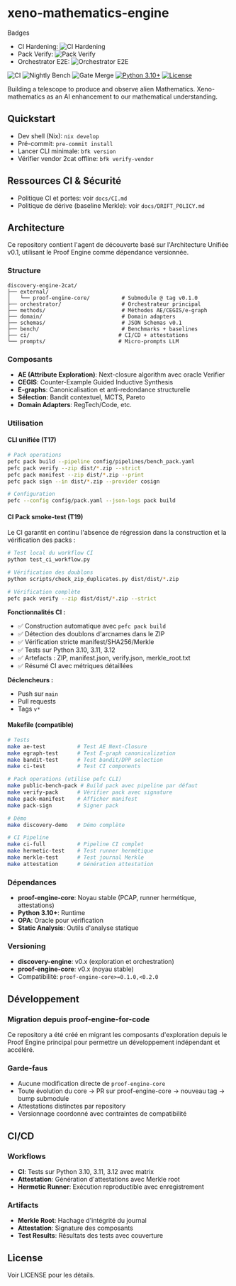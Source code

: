 # xeno-mathematics-engine

Badges
- CI Hardening: ![CI Hardening](https://github.com/OWNER/REPO/actions/workflows/ci-harden.yml/badge.svg)
- Pack Verify: ![Pack Verify](https://github.com/OWNER/REPO/actions/workflows/pack-verify.yml/badge.svg)
- Orchestrator E2E: ![Orchestrator E2E](https://github.com/OWNER/REPO/actions/workflows/orchestrator-e2e.yml/badge.svg)

![CI](https://github.com/RomainPeter/discovery-engine-2cat/actions/workflows/ci.yml/badge.svg)
![Nightly Bench](https://github.com/RomainPeter/discovery-engine-2cat/actions/workflows/nightly-bench.yml/badge.svg)
![Gate Merge](https://github.com/RomainPeter/discovery-engine-2cat/actions/workflows/gate-merge.yml/badge.svg)
[![Python 3.10+](https://img.shields.io/badge/python-3.10+-blue.svg)](https://www.python.org/downloads/)
[![License](https://img.shields.io/badge/license-MIT-green.svg)](LICENSE)

Building a telescope to produce and observe alien Mathematics. Xeno-mathematics as an AI enhancement to our mathematical understanding.

## Quickstart

- Dev shell (Nix): `nix develop`
- Pré-commit: `pre-commit install`
- Lancer CLI minimale: `bfk version`
- Vérifier vendor 2cat offline: `bfk verify-vendor`

## Ressources CI & Sécurité

- Politique CI et portes: voir `docs/CI.md`
- Politique de dérive (baseline Merkle): voir `docs/DRIFT_POLICY.md`

## Architecture

Ce repository contient l'agent de découverte basé sur l'Architecture Unifiée v0.1, utilisant le Proof Engine comme dépendance versionnée.

### Structure

```
discovery-engine-2cat/
├── external/
│   └── proof-engine-core/          # Submodule @ tag v0.1.0
├── orchestrator/                   # Orchestrateur principal
├── methods/                        # Méthodes AE/CEGIS/e-graph
├── domain/                         # Domain adapters
├── schemas/                        # JSON Schemas v0.1
├── bench/                          # Benchmarks + baselines
├── ci/                            # CI/CD + attestations
└── prompts/                       # Micro-prompts LLM
```

### Composants

- **AE (Attribute Exploration)**: Next-closure algorithm avec oracle Verifier
- **CEGIS**: Counter-Example Guided Inductive Synthesis
- **E-graphs**: Canonicalisation et anti-redondance structurelle
- **Sélection**: Bandit contextuel, MCTS, Pareto
- **Domain Adapters**: RegTech/Code, etc.

### Utilisation

#### CLI unifiée (T17)

```bash
# Pack operations
pefc pack build --pipeline config/pipelines/bench_pack.yaml
pefc pack verify --zip dist/*.zip --strict
pefc pack manifest --zip dist/*.zip --print
pefc pack sign --in dist/*.zip --provider cosign

# Configuration
pefc --config config/pack.yaml --json-logs pack build
```

#### CI Pack smoke-test (T19)

Le CI garantit en continu l'absence de régression dans la construction et la vérification des packs :

```bash
# Test local du workflow CI
python test_ci_workflow.py

# Vérification des doublons
python scripts/check_zip_duplicates.py dist/dist/*.zip

# Vérification complète
pefc pack verify --zip dist/dist/*.zip --strict
```

**Fonctionnalités CI :**
- ✅ Construction automatique avec `pefc pack build`
- ✅ Détection des doublons d'arcnames dans le ZIP
- ✅ Vérification stricte manifest/SHA256/Merkle
- ✅ Tests sur Python 3.10, 3.11, 3.12
- ✅ Artefacts : ZIP, manifest.json, verify.json, merkle_root.txt
- ✅ Résumé CI avec métriques détaillées

**Déclencheurs :**
- Push sur `main`
- Pull requests
- Tags `v*`

#### Makefile (compatible)

```bash
# Tests
make ae-test          # Test AE Next-Closure
make egraph-test      # Test E-graph canonicalization
make bandit-test      # Test bandit/DPP selection
make ci-test          # Test CI components

# Pack operations (utilise pefc CLI)
make public-bench-pack # Build pack avec pipeline par défaut
make verify-pack      # Vérifier pack avec signature
make pack-manifest    # Afficher manifest
make pack-sign        # Signer pack

# Démo
make discovery-demo   # Démo complète

# CI Pipeline
make ci-full          # Pipeline CI complet
make hermetic-test    # Test runner hermétique
make merkle-test      # Test journal Merkle
make attestation      # Génération attestation
```

### Dépendances

- **proof-engine-core**: Noyau stable (PCAP, runner hermétique, attestations)
- **Python 3.10+**: Runtime
- **OPA**: Oracle pour vérification
- **Static Analysis**: Outils d'analyse statique

### Versioning

- **discovery-engine**: v0.x (exploration et orchestration)
- **proof-engine-core**: v0.x (noyau stable)
- Compatibilité: `proof-engine-core>=0.1.0,<0.2.0`

## Développement

### Migration depuis proof-engine-for-code

Ce repository a été créé en migrant les composants d'exploration depuis le Proof Engine principal pour permettre un développement indépendant et accéléré.

### Garde-faus

- Aucune modification directe de `proof-engine-core`
- Toute évolution du core → PR sur proof-engine-core → nouveau tag → bump submodule
- Attestations distinctes par repository
- Versionnage coordonné avec contraintes de compatibilité

## CI/CD

### Workflows

- **CI**: Tests sur Python 3.10, 3.11, 3.12 avec matrix
- **Attestation**: Génération d'attestations avec Merkle root
- **Hermetic Runner**: Exécution reproductible avec enregistrement

### Artifacts

- **Merkle Root**: Hachage d'intégrité du journal
- **Attestation**: Signature des composants
- **Test Results**: Résultats des tests avec couverture

## License

Voir LICENSE pour les détails.